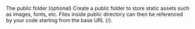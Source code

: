 The public folder (optional)
Create a public folder to store static assets such as images, fonts, etc. Files inside public directory can then be referenced by your code starting from the base URL (/).
